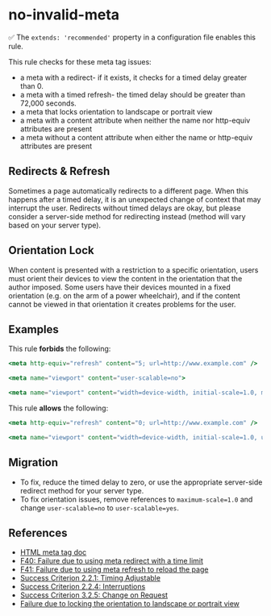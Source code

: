 # no-invalid-meta

:white_check_mark: The `extends: 'recommended'` property in a configuration file enables this rule.

This rule checks for these meta tag issues:

- a meta with a redirect- if it exists, it checks for a timed delay greater than 0.
- a meta with a timed refresh- the timed delay should be greater than 72,000 seconds.
- a meta that locks orientation to landscape or portrait view
- a meta with a content attribute when neither the name nor http-equiv attributes are present
- a meta without a content attribute when either the name or http-equiv attributes are present

## Redirects & Refresh

Sometimes a page automatically redirects to a different page. When this happens after a timed delay, it is an unexpected change of context that may interrupt the user. Redirects without timed delays are okay, but please consider a server-side method for redirecting instead (method will vary based on your server type).

## Orientation Lock

When content is presented with a restriction to a specific orientation, users must orient their devices to view the content in the orientation that the author imposed. Some users have their devices mounted in a fixed orientation (e.g. on the arm of a power wheelchair), and if the content cannot be viewed in that orientation it creates problems for the user.

## Examples

This rule **forbids** the following:

```hbs
<meta http-equiv="refresh" content="5; url=http://www.example.com" />
```

```hbs
<meta name="viewport" content="user-scalable=no">
```

```hbs
<meta name="viewport" content="width=device-width, initial-scale=1.0, maximum-scale=1.0">
```

This rule **allows** the following:

```hbs
<meta http-equiv="refresh" content="0; url=http://www.example.com" />
```

```hbs
<meta name="viewport" content="width=device-width, initial-scale=1.0, user-scalable=yes">
```

## Migration

- To fix, reduce the timed delay to zero, or use the appropriate server-side redirect method for your server type.
- To fix orientation issues, remove references to `maximum-scale=1.0` and change `user-scalable=no` to `user-scalable=yes`.

## References

- [HTML meta tag doc](https://www.w3schools.com/tags/tag_meta.asp)
- [F40: Failure due to using meta redirect with a time limit](https://www.w3.org/WAI/WCAG21/Techniques/failures/F40)
- [F41: Failure due to using meta refresh to reload the page](https://www.w3.org/WAI/WCAG21/Techniques/failures/F41)
- [Success Criterion 2.2.1: Timing Adjustable](https://www.w3.org/WAI/WCAG21/Understanding/timing-adjustable)
- [Success Criterion 2.2.4: Interruptions](https://www.w3.org/WAI/WCAG21/Understanding/interruptions)
- [Success Criterion 3.2.5: Change on Request](https://www.w3.org/WAI/WCAG21/Understanding/change-on-request)
- [Failure due to locking the orientation to landscape or portrait view](https://www.w3.org/WAI/WCAG21/Techniques/failures/F97)
